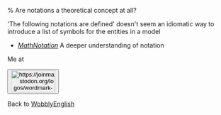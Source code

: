 % Are notations a theoretical concept at all?

'The following notations are defined' doesn't seem an idiomatic way to introduce a list of symbols for the entities in a model



* [_MathNotation_](MathNotation.html) A deeper understanding of notation

Me at
<form action='https://mastodon.sdf.org/@drbean'>
<button type='submit' class='btn'>
<img src='./mastodon.svg'
alt='https://joinmastodon.org/logos/wordmark-black-text.svg'
style='width:100px;height:50px'/>
</button></form>

Back to [WobblyEnglish](WobblyEnglish.html)
